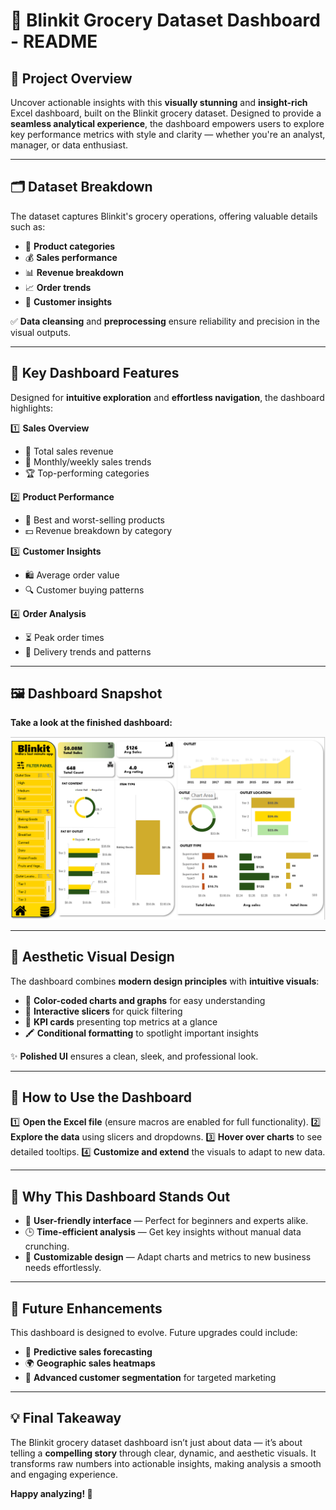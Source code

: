 # 🌟 Blinkit Grocery Dataset Dashboard - README

## 📌 Project Overview
Uncover actionable insights with this **visually stunning** and **insight-rich** Excel dashboard, built on the Blinkit grocery dataset. Designed to provide a **seamless analytical experience**, the dashboard empowers users to explore key performance metrics with style and clarity — whether you're an analyst, manager, or data enthusiast.

---

## 🗂 Dataset Breakdown
The dataset captures Blinkit's grocery operations, offering valuable details such as:
- 🛒 **Product categories**
- 💰 **Sales performance**
- 📊 **Revenue breakdown**
- 📈 **Order trends**
- 👥 **Customer insights**

✅ **Data cleansing** and **preprocessing** ensure reliability and precision in the visual outputs.

---

## 🎯 Key Dashboard Features
Designed for **intuitive exploration** and **effortless navigation**, the dashboard highlights:

1️⃣ **Sales Overview**
- 📍 Total sales revenue
- 📅 Monthly/weekly sales trends
- 🏆 Top-performing categories

2️⃣ **Product Performance**
- 🥇 Best and worst-selling products
- 💵 Revenue breakdown by category

3️⃣ **Customer Insights**
- 🛍️ Average order value
- 🔍 Customer buying patterns

4️⃣ **Order Analysis**
- ⏳ Peak order times
- 🚚 Delivery trends and patterns

---

## 🖼️ Dashboard Snapshot
**Take a look at the finished dashboard:**

![Blinkit Dashboard](https://github.com/Bhawnadhaka/Blinkit_excel_DashBoard/blob/main/Screenshot%202025-03-16%20010436.png)

---

## 🎨 Aesthetic Visual Design
The dashboard combines **modern design principles** with **intuitive visuals**:
- 🎯 **Color-coded charts and graphs** for easy understanding
- 🔧 **Interactive slicers** for quick filtering
- 📌 **KPI cards** presenting top metrics at a glance
- 🖍️ **Conditional formatting** to spotlight important insights

✨ **Polished UI** ensures a clean, sleek, and professional look.

---

## 🔧 How to Use the Dashboard
1️⃣ **Open the Excel file** (ensure macros are enabled for full functionality).
2️⃣ **Explore the data** using slicers and dropdowns.
3️⃣ **Hover over charts** to see detailed tooltips.
4️⃣ **Customize and extend** the visuals to adapt to new data.

---

## 🌟 Why This Dashboard Stands Out
- 🎯 **User-friendly interface** — Perfect for beginners and experts alike.
- 🕒 **Time-efficient analysis** — Get key insights without manual data crunching.
- 🔧 **Customizable design** — Adapt charts and metrics to new business needs effortlessly.

---

## 🚀 Future Enhancements
This dashboard is designed to evolve. Future upgrades could include:
- 🔮 **Predictive sales forecasting**
- 🌍 **Geographic sales heatmaps**
- 🧠 **Advanced customer segmentation** for targeted marketing

---

## 💡 Final Takeaway
The Blinkit grocery dataset dashboard isn’t just about data — it’s about telling a **compelling story** through clear, dynamic, and aesthetic visuals. It transforms raw numbers into actionable insights, making analysis a smooth and engaging experience.

**Happy analyzing! 🚀**

